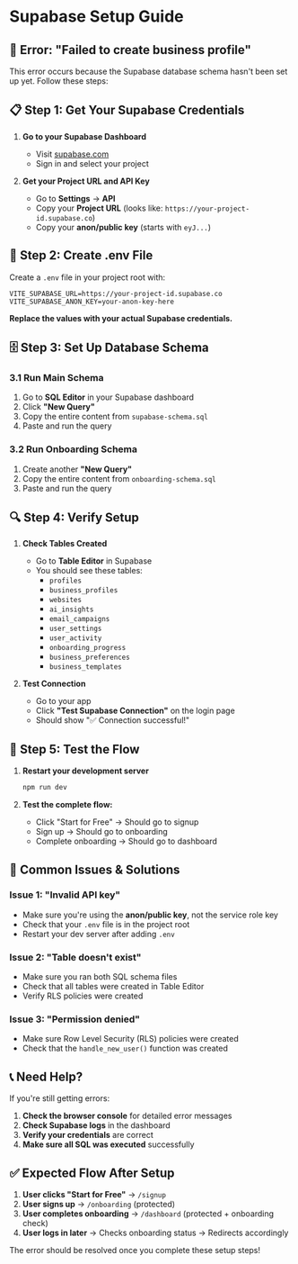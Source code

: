 # Supabase Setup Guide

## 🚨 **Error: "Failed to create business profile"**

This error occurs because the Supabase database schema hasn't been set up yet. Follow these steps:

## 📋 **Step 1: Get Your Supabase Credentials**

1. **Go to your Supabase Dashboard**
   - Visit [supabase.com](https://supabase.com)
   - Sign in and select your project

2. **Get your Project URL and API Key**
   - Go to **Settings** → **API**
   - Copy your **Project URL** (looks like: `https://your-project-id.supabase.co`)
   - Copy your **anon/public key** (starts with `eyJ...`)

## 📝 **Step 2: Create .env File**

Create a `.env` file in your project root with:

```env
VITE_SUPABASE_URL=https://your-project-id.supabase.co
VITE_SUPABASE_ANON_KEY=your-anon-key-here
```

**Replace the values with your actual Supabase credentials.**

## 🗄️ **Step 3: Set Up Database Schema**

### **3.1 Run Main Schema**
1. Go to **SQL Editor** in your Supabase dashboard
2. Click **"New Query"**
3. Copy the entire content from `supabase-schema.sql`
4. Paste and run the query

### **3.2 Run Onboarding Schema**
1. Create another **"New Query"**
2. Copy the entire content from `onboarding-schema.sql`
3. Paste and run the query

## 🔍 **Step 4: Verify Setup**

1. **Check Tables Created**
   - Go to **Table Editor** in Supabase
   - You should see these tables:
     - `profiles`
     - `business_profiles`
     - `websites`
     - `ai_insights`
     - `email_campaigns`
     - `user_settings`
     - `user_activity`
     - `onboarding_progress`
     - `business_preferences`
     - `business_templates`

2. **Test Connection**
   - Go to your app
   - Click **"Test Supabase Connection"** on the login page
   - Should show "✅ Connection successful!"

## 🚀 **Step 5: Test the Flow**

1. **Restart your development server**
   ```bash
   npm run dev
   ```

2. **Test the complete flow:**
   - Click "Start for Free" → Should go to signup
   - Sign up → Should go to onboarding
   - Complete onboarding → Should go to dashboard

## 🔧 **Common Issues & Solutions**

### **Issue 1: "Invalid API key"**
- Make sure you're using the **anon/public key**, not the service role key
- Check that your `.env` file is in the project root
- Restart your dev server after adding `.env`

### **Issue 2: "Table doesn't exist"**
- Make sure you ran both SQL schema files
- Check that all tables were created in Table Editor
- Verify RLS policies were created

### **Issue 3: "Permission denied"**
- Make sure Row Level Security (RLS) policies were created
- Check that the `handle_new_user()` function was created

## 📞 **Need Help?**

If you're still getting errors:

1. **Check the browser console** for detailed error messages
2. **Check Supabase logs** in the dashboard
3. **Verify your credentials** are correct
4. **Make sure all SQL was executed** successfully

## ✅ **Expected Flow After Setup**

1. **User clicks "Start for Free"** → `/signup`
2. **User signs up** → `/onboarding` (protected)
3. **User completes onboarding** → `/dashboard` (protected + onboarding check)
4. **User logs in later** → Checks onboarding status → Redirects accordingly

The error should be resolved once you complete these setup steps! 
